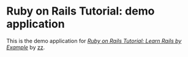 # Ruby on Rails Tutorial: demo application

This is the demo application for
[*Ruby on Rails Tutorial: Learn Rails by Example*](http://railstutorial.org/)
by [zz](http://zz.com/).
